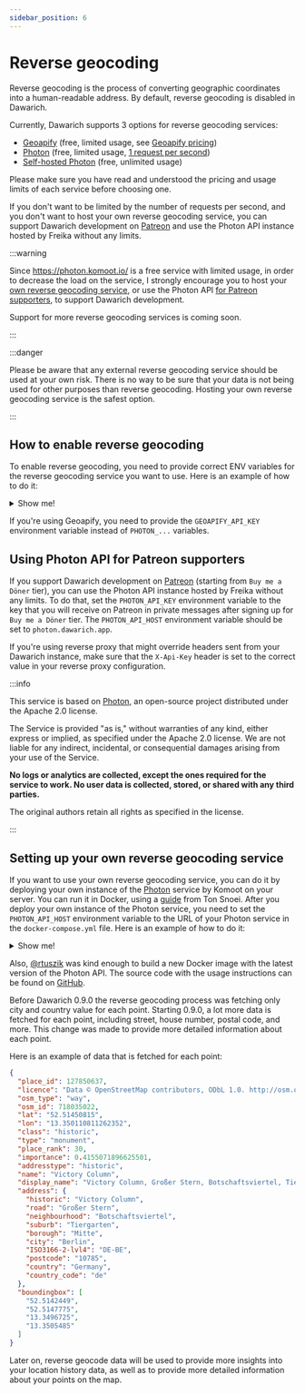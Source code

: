 ```yaml
---
sidebar_position: 6
---
```


# Reverse geocoding

Reverse geocoding is the process of converting geographic coordinates into a human-readable address. By default, reverse geocoding is disabled in Dawarich.

Currently, Dawarich supports 3 options for reverse geocoding services:

- [Geoapify](https://www.geoapify.com/) (free, limited usage, see [Geoapify pricing](https://www.geoapify.com/pricing))
- [Photon](https://photon.komoot.io/) (free, limited usage, [1 request per second](https://photon.komoot.io/))
- [Self-hosted Photon](https://dawarich.app/docs/tutorials/reverse-geocoding#setting-up-your-own-reverse-geocoding-service) (free, unlimited usage)

Please make sure you have read and understood the pricing and usage limits of each service before choosing one.

If you don't want to be limited by the number of requests per second, and you don't want to host your own reverse geocoding service, you can support Dawarich development on [Patreon](https://www.patreon.com/c/freika/membership) and use the Photon API instance hosted by Freika without any limits.

:::warning

Since https://photon.komoot.io/ is a free service with limited usage, in order to decrease the load on the service, I strongly encourage you to host your [own reverse geocoding service](#setting-up-your-own-reverse-geocoding-service), or use the Photon API [for Patreon supporters](#using-photon-api-for-patreon-supporters), to support Dawarich development.

Support for more reverse geocoding services is coming soon.

:::

:::danger

Please be aware that any external reverse geocoding service should be used at your own risk. There is no way to be sure that your data is not being used for other purposes than reverse geocoding. Hosting your own reverse geocoding service is the safest option.

:::


## How to enable reverse geocoding

To enable reverse geocoding, you need to provide correct ENV variables for the reverse geocoding service you want to use. Here is an example of how to do it:


<details>
  <summary>Show me!</summary>

  ```yml
  networks:
    dawarich:
  services:
    dawarich_app:
      image: freikin/dawarich:latest
      ...
      environment:
        RAILS_ENV: development
        ...
        APPLICATION_PROTOCOL: http
        PHOTON_API_HOST: photon.yourdomain.com
        PHOTON_API_KEY: your_photon_api_key # If you're using Photon API instance for Patreon supporters
        PHOTON_API_USE_HTTPS: true # or false if you want to use HTTP instead of HTTPS
      logging:
      ...
  ```
</details>

If you're using Geoapify, you need to provide the `GEOAPIFY_API_KEY` environment variable instead of `PHOTON_...` variables.

## Using Photon API for Patreon supporters

If you support Dawarich development on [Patreon](https://www.patreon.com/c/freika/membership) (starting from `Buy me a Döner` tier), you can use the Photon API instance hosted by Freika without any limits. To do that, set the `PHOTON_API_KEY` environment variable to the key that you will receive on Patreon in private messages after signing up for `Buy me a Döner` tier. The `PHOTON_API_HOST` environment variable should be set to `photon.dawarich.app`.

If you're using reverse proxy that might override headers sent from your Dawarich instance, make sure that the `X-Api-Key` header is set to the correct value in your reverse proxy configuration.

:::info

This service is based on [Photon](https://github.com/komoot/photon), an open-source project distributed under the Apache 2.0 license.

The Service is provided "as is," without warranties of any kind, either express or implied, as specified under the Apache 2.0 license. We are not liable for any indirect, incidental, or consequential damages arising from your use of the Service.

**No logs or analytics are collected, except the ones required for the service to work. No user data is collected, stored, or shared with any third parties.**

The original authors retain all rights as specified in the license.

:::

## Setting up your own reverse geocoding service

If you want to use your own reverse geocoding service, you can do it by deploying your own instance of the [Photon](https://github.com/komoot/photon) service by Komoot on your server. You can run it in Docker, using a [guide](https://tonsnoei.nl/en/post/2023/03/20/set-up-your-own-geocoder-api/) from Ton Snoei. After you deploy your own instance of the Photon service, you need to set the `PHOTON_API_HOST` environment variable to the URL of your Photon service in the `docker-compose.yml` file. Here is an example of how to do it:

<details>
  <summary>Show me!</summary>

  ```yaml
  version: '3'
  networks:
    dawarich:
  services:
    dawarich_app:
      image: freikin/dawarich:latest
      ...
      environment:
        RAILS_ENV: development
        ...
        APPLICATION_PROTOCOL: http
        PHOTON_API_HOST: photon.yourdomain.com # remove this line if you want to use the default Nominatim service
      logging:
      ...
  ```
</details>

Also, [@rtuszik](https://github.com/rtuszik/) was kind enough to build a new Docker image with the latest version of the Photon API. The source code with the usage instructions can be found on [GitHub](https://github.com/rtuszik/photon-docker).

Before Dawarich 0.9.0 the reverse geocoding process was fetching only city and country value for each point. Starting 0.9.0, a lot more data is fetched for each point, including street, house number, postal code, and more. This change was made to provide more detailed information about each point.

Here is an example of data that is fetched for each point:

```json
{
  "place_id": 127850637,
  "licence": "Data © OpenStreetMap contributors, ODbL 1.0. http://osm.org/copyright",
  "osm_type": "way",
  "osm_id": 718035022,
  "lat": "52.51450815",
  "lon": "13.350110811262352",
  "class": "historic",
  "type": "monument",
  "place_rank": 30,
  "importance": 0.4155071896625501,
  "addresstype": "historic",
  "name": "Victory Column",
  "display_name": "Victory Column, Großer Stern, Botschaftsviertel, Tiergarten, Mitte, Berlin, 10785, Germany",
  "address": {
    "historic": "Victory Column",
    "road": "Großer Stern",
    "neighbourhood": "Botschaftsviertel",
    "suburb": "Tiergarten",
    "borough": "Mitte",
    "city": "Berlin",
    "ISO3166-2-lvl4": "DE-BE",
    "postcode": "10785",
    "country": "Germany",
    "country_code": "de"
  },
  "boundingbox": [
    "52.5142449",
    "52.5147775",
    "13.3496725",
    "13.3505485"
  ]
}
```

Later on, reverse geocode data will be used to provide more insights into your location history data, as well as to provide more detailed information about your points on the map.

